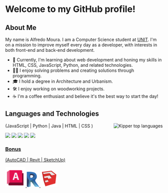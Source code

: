 <h1>Welcome to my GitHub profile!</h1>

## About Me

My name is Alfredo Moura. I am a Computer Science student at [UNIT](https://www.unit.br/). I'm on a mission to improve myself every day as a developer, with interests in both front-end and back-end development.

- 🌱 Currently, I'm learning about web development and honing my skills in HTML, CSS, JavaScript, Python, and related technologies.
- 👨‍💻 I enjoy solving problems and creating solutions through programming.
- 🎓 I hold a degree in Architecture and Urbanism.
- 🛠️ I enjoy working on woodworking projects.
- ☕ I'm a coffee enthusiast and believe it's the best way to start the day!


## Languages and Technologies
(JavaScript | Python | Java | HTML | CSS )
<img align="right" src="https://github-readme-stats.vercel.app/api/top-langs/?username=Alf-Mou&theme=blue-white" alt="Kipper top languages">


<img src="https://cdn.jsdelivr.net/gh/devicons/devicon@latest/icons/javascript/javascript-original.svg" width=45px/> <img src="https://cdn.jsdelivr.net/gh/devicons/devicon@latest/icons/python/python-original.svg" width=45px/>
<img src="https://cdn.jsdelivr.net/gh/devicons/devicon@latest/icons/java/java-plain.svg" width=45px//> <img src="https://cdn.jsdelivr.net/gh/devicons/devicon@latest/icons/html5/html5-original.svg" width=45px/> <img src="https://cdn.jsdelivr.net/gh/devicons/devicon@latest/icons/css3/css3-original.svg" width=45px/>
<a href="https://github.com/anuraghazra/github-readme-stats">



### Bonus
  (AutoCAD | Revit | SketchUp)
  
  <img src="icons/icon_autocad.png" width=65px/>   <img src="icons/icon_revit.png" width=40px />   <img src="icons/sketchup_icon.png" width=55px/>
